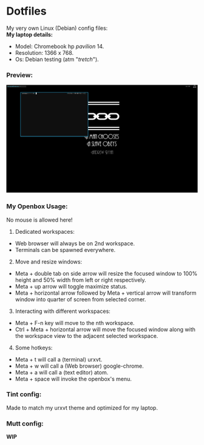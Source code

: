# Dotfiles  
My very own Linux (Debian) config files:  
**My laptop details:**  
  * Model: Chromebook hp *pavilion* 14.  
  * Resolution: 1366 x 768.  
  * Os: Debian testing (atm "*tretch*").  

### Preview:  
![alt img](https://raw.githubusercontent.com/arceso/Dotfiles/master/preview1.png)  

### My Openbox Usage:  
No mouse is allowed here!  
1. Dedicated workspaces:
  * Web browser will always be on 2nd workspace.
  * Terminals can be spawned everywhere.
2. Move and resize windows:
  * Meta + double tab on side arrow will resize the focused window to 100% height and 50% width from left or right   respectively.  
  * Meta + up arrow will toggle maximize status.  
  * Meta + horizontal arrow followed by Meta + vertical arrow will transform window into quarter of screen from selected corner.  
3. Interacting with different workspaces:   
  * Meta + F-n key will move to the nth workspace.  
  * Ctrl + Meta + horizontal arrow will move the focused window along with the workspace view to the adjacent selected   workspace.  
4. Some hotkeys:  
  * Meta + t will call a (terminal) urxvt.  
  * Meta + w will call a (Web browser) google-chrome.  
  * Meta + a will call a (text editor) atom.  
  * Meta + space will invoke the openbox's menu.  
  
### Tint config:   
Made to match my urxvt theme and optimized for my laptop.  
  
### Mutt config:  
**WIP**  
  
  
